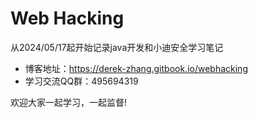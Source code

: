 # Web Hacking
从2024/05/17起开始记录java开发和小迪安全学习笔记
- 博客地址：https://derek-zhang.gitbook.io/webhacking
- 学习交流QQ群：495694319

欢迎大家一起学习，一起监督!
